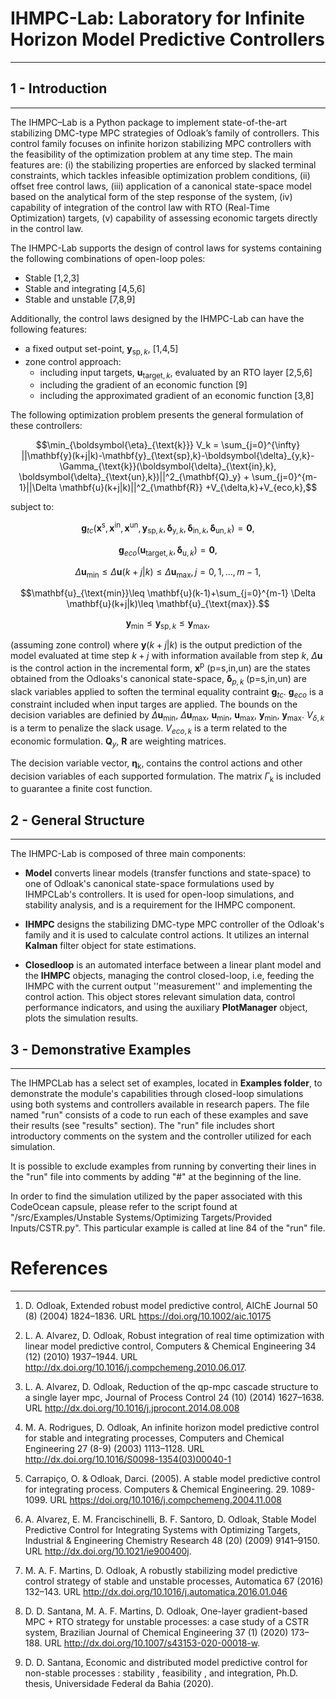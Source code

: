 # IHMPC-Lab: Laboratory for Infinite Horizon Model Predictive Controllers

---

## 1 - Introduction
---

The IHMPC–Lab is a Python package to implement state-of-the-art stabilizing DMC-type MPC strategies of Odloak’s family of controllers. This control family focuses on infinite horizon stabilizing MPC controllers with the feasibility of the optimization problem at any time step. The main features are: (i) the stabilizing properties are enforced by slacked terminal constraints, which tackles infeasible optimization problem conditions, (ii) offset free control laws, (iii) application of a canonical state-space model based on the analytical form of the step response of the system, (iv) capability of integration of the control law with RTO (Real-Time Optimization) targets, (v) capability of assessing economic targets directly in the control law.

The IHMPC-Lab supports the design of control laws for systems containing the following combinations of open-loop poles:
+ Stable [1,2,3]
+ Stable and integrating [4,5,6]
+ Stable and unstable [7,8,9]

Additionally, the control laws designed by the IHMPC-Lab can have the following features:

+ a fixed output set-point, $\mathbf{y}_{\text{sp},k}$, [1,4,5]
+ zone control approach:
    + including input targets, $\mathbf{u}_{\text{target},k}$, evaluated by an RTO layer [2,5,6]
    + including the gradient of an economic function [9]
    + including the approximated gradient of an economic function [3,8]

The following optimization problem presents the general formulation of these controllers:
```math
\min_{\boldsymbol{\eta}_{\text{k}}} V_k =  
\sum_{j=0}^{\infty} ||\mathbf{y}(k+j|k)-\mathbf{y}_{\text{sp},k}-\boldsymbol{\delta}_{y,k}-\Gamma_{\text{k}}(\boldsymbol{\delta}_{\text{in},k}, \boldsymbol{\delta}_{\text{un},k})||^2_{\mathbf{Q}_y} + \sum_{j=0}^{m-1}||\Delta \mathbf{u}(k+j|k)||^2_{\mathbf{R}}
+V_{\delta,k}+V_{eco,k},
 ```
subject to:

```math
\mathbf{g}_{tc}(\mathbf{x}^{\text{s}}, \mathbf{x}^{\text{in}},\mathbf{x}^{\text{un}},\boldsymbol{y}_{\text{sp},k},\boldsymbol{\delta}_{\text{y},k},\boldsymbol{\delta}_{\text{in},k},\boldsymbol{\delta}_{\text{un},k}) = \mathbf{0},
```
```math
\mathbf{g}_{eco}(\mathbf{u}_{\text{target},k},\boldsymbol{\delta}_{\text{u},k}) = \mathbf{0},
```
```math
\Delta \mathbf{u}_{\text{min}}\leq\Delta \mathbf{u}(k+j|k)\leq\Delta \mathbf{u}_{\text{max}}, j = 0,1,\ldots,m-1,
 ```
```math
\mathbf{u}_{\text{min}}\leq \mathbf{u}(k-1)+\sum_{j=0}^{m-1} \Delta \mathbf{u}(k+j|k)\leq \mathbf{u}_{\text{max}}.
```
```math
\mathbf{y}_{\text{min}}\leq \mathbf{y}_{\text{sp},k}\leq\mathbf{y}_{\text{max}}, 
```
(assuming zone control) where $`\mathbf{y}(k+j|k)`$ is the output prediction of the model evaluated at time step  $`k+j`$ with information available from step $`k`$, $`\Delta \mathbf{u}`$ is the control action in the incremental form, $`\mathbf{x}^{\text{p}}`$ (p=s,in,un) are the states obtained from the Odloaks's canonical state-space, $`\boldsymbol{\delta}_{p,k}`$ (p=s,in,un) are slack variables applied to soften the terminal equality contraint 
 $`\mathbf{g}_{tc}`$. $`\mathbf{g}_{eco}`$ is a constraint included when input targes are applied. The bounds on the decision variables are definied by  $`\Delta \mathbf{u}_{\text{min}}`$, $`\Delta \mathbf{u}_{\text{max}}`$, $`\mathbf{u}_{\text{min}}`$, $`\mathbf{u}_{\text{max}}`$, $`\mathbf{y}_{\text{min}}`$, $`\mathbf{y}_{\text{max}}`$. $`V_{\delta,k}`$ is a term to penalize the slack usage. $`V_{eco,k}`$ is a term related to the economic formulation. $`\mathbf{Q}_y`$, $`\mathbf{R}`$ are weighting matrices.

The decision variable vector, $`\boldsymbol{\eta}_{\text{k}}`$, contains the control actions and other decision variables of each supported formulation. The matrix $`\Gamma_{\text{k}}`$ is included to guarantee a finite cost function. 

## 2 - General Structure
---
The IHMPC-Lab is composed of three main components:

+ **Model** converts linear models (transfer functions and state-space) to one of Odloak's canonical state-space formulations used by IHMPCLab's controllers. It is used for open-loop simulations, and stability analysis, and is a requirement for the IHMPC component.

+ **IHMPC** designs the stabilizing DMC-type MPC controller of the Odloak's family and it is used to calculate control actions. It utilizes an internal **Kalman** filter object for state estimations. 

+ **Closedloop** is an automated interface between a linear plant model and the **IHMPC** objects, managing the control closed-loop, i.e, feeding the IHMPC with the current output ''measurement'' and implementing the control action. This object stores relevant simulation data, control performance indicators, and using the auxiliary **PlotManager** object, plots the simulation results.

## 3 - Demonstrative Examples
---
The IHMPCLab has a select set of examples, located in **Examples folder**, to demonstrate the module's capabilities through closed-loop simulations using both systems and controllers available in research papers. The file named "run" consists of a code to run each of these examples and save their results (see "results" section). The "run" file includes short introductory comments on the system and the controller utilized for each simulation.

It is possible to exclude examples from running by converting their lines in the "run" file into comments by adding "#" at the beginning of the line.

In order to find the simulation utilized by the paper associated with this CodeOcean capsule, please refer to the script found at "/src/Examples/Unstable Systems/Optimizing Targets/Provided Inputs/CSTR.py". This particular example is called at line 84 of the "run" file.

# References

---
1. D. Odloak, Extended robust model predictive control, AIChE Journal 50 (8) (2004) 1824–1836. URL https://doi.org/10.1002/aic.10175

2. L. A. Alvarez, D. Odloak, Robust integration of real time optimization with linear model predictive control, Computers & Chemical Engineering 34 (12) (2010) 1937–1944.  URL http://dx.doi.org/10.1016/j.compchemeng.2010.06.017.

3. L. A. Alvarez, D. Odloak, Reduction of the qp-mpc cascade structure to a single layer mpc, Journal of Process Control 24 (10) (2014) 1627–1638. URL http://dx.doi.org/10.1016/j.jprocont.2014.08.008


4. M. A. Rodrigues, D. Odloak, An infinite horizon model predictive control for stable and integrating processes, Computers and Chemical Engineering 27 (8-9) (2003) 1113–1128.  URL http://dx.doi.org/10.1016/S0098-1354(03)00040-1

5. Carrapiço, O. & Odloak, Darci. (2005). A stable model predictive control for integrating process. Computers & Chemical Engineering. 29. 1089-1099. URL https://doi.org/10.1016/j.compchemeng.2004.11.008

6. A. Alvarez, E. M. Francischinelli, B. F. Santoro, D. Odloak, Stable Model Predictive Control for Integrating Systems with Optimizing Targets, Industrial & Engineering Chemistry Research 48 (20) (2009) 9141–9150.  URL http://dx.doi.org/10.1021/ie900400j.

7. M. A. F. Martins, D. Odloak, A robustly stabilizing model predictive control strategy of stable and unstable processes, Automatica 67 (2016) 132–143. URL http://dx.doi.org/10.1016/j.automatica.2016.01.046

8. D. D. Santana, M. A. F. Martins, D. Odloak, One-layer gradient-based MPC + RTO strategy for unstable processes: a case study of a CSTR system, Brazilian Journal of Chemical Engineering 37 (1) (2020) 173–188.  URL http://dx.doi.org/10.1007/s43153-020-00018-w.

9. D. D. Santana, Economic and distributed model predictive control for non-stable processes : stability , feasibility , and integration, Ph.D. thesis, Universidade Federal da Bahia (2020).
